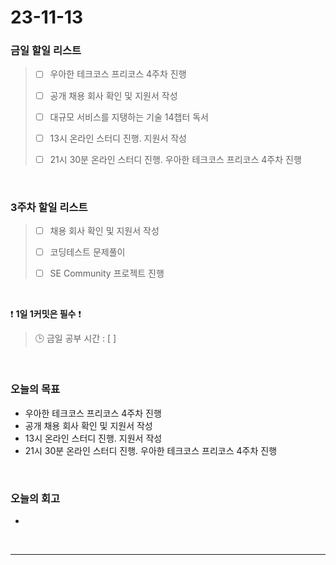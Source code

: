 # 23-11-13
### 금일 할일 리스트
> - [ ]  우아한 테크코스 프리코스 4주차 진행
>
> - [ ]  공개 채용 회사 확인 및 지원서 작성
>
> - [ ]  대규모 서비스를 지탱하는 기술 14챕터 독서
>
> - [ ]  13시 온라인 스터디 진행. 지원서 작성
>
> - [ ]  21시 30분 온라인 스터디 진행. 우아한 테크코스 프리코스 4주차 진행



<br/>

### 3주차 할일 리스트  
> - [ ]  채용 회사 확인 및 지원서 작성
>
> - [ ]  코딩테스트 문제풀이
>
> - [ ]  SE Community 프로젝트 진행

<br/>

❗ **1일 1커밋은 필수** ❗
> 🕒 금일 공부 시간 : [ ]
  
<br/>

### 오늘의 목표
- 우아한 테크코스 프리코스 4주차 진행
- 공개 채용 회사 확인 및 지원서 작성
- 13시 온라인 스터디 진행. 지원서 작성
- 21시 30분 온라인 스터디 진행. 우아한 테크코스 프리코스 4주차 진행

<br>

### 오늘의 회고
- 


<br/>

------------  
